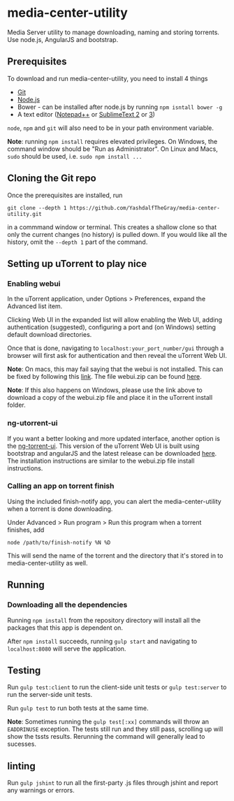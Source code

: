 # media-center-utility
Media Server utility to manage downloading, naming and storing torrents. Use node.js, AngularJS and bootstrap.

## Prerequisites
To download and run media-center-utility, you need to install 4 things

- [Git](http://git-scm.com/downloads)
- [Node.js](http://nodejs.org/download/)
- Bower - can be installed after node.js by running `npm isntall bower -g`
- A text editor ([Notepad++](http://notepad-plus-plus.org/download/v6.7.4.html) or [SublimeText 2](http://www.sublimetext.com/2) or [3](http://www.sublimetext.com/3))

`node`, `npm` and `git` will also need to be in your path environment variable. 

**Note**: running `npm install` requires elevated privileges. On Windows, the command window should be "Run as Administrator". On Linux and Macs, `sudo` should be used, i.e. `sudo npm install ...`

## Cloning the Git repo

Once the prerequisites are installed, run 

    git clone --depth 1 https://github.com/YashdalfTheGray/media-center-utility.git

in a commmand window or terminal. This creates a shallow clone so that only the current changes (no history) is pulled down. If you would like all the history, omit the `--depth 1` part of the command. 

## Setting up uTorrent to play nice

### Enabling webui

In the uTorrent application, under Options > Preferences, expand the Advanced list item.

Clicking Web UI in the expanded list will allow enabling the Web UI, adding authentication (suggested), configuring a port and (on Windows) setting default download directories.

Once that is done, navigating to `localhost:your_port_number/gui` through a browser will first ask for authentication and then reveal the uTorrent Web UI. 

**Note**: On macs, this may fail saying that the webui is not installed. This can be fixed by following this [link](http://forum.utorrent.com/topic/69643-how-to-install-webui/). The file webui.zip can be found [here](http://forum.utorrent.com/topic/49588-%C2%B5torrent-webui/). 

**Note**: If this also happens on Windows, please use the link above to download a copy of the webui.zip file and place it in the uTorrent install folder. 

### ng-utorrent-ui

If you want a better looking and more updated interface, another option is the [ng-torrent-ui](https://github.com/psychowood/ng-torrent-ui). This version of the uTorrent Web UI is built using bootstrap and angularJS and the latest release can be downloaded [here](https://github.com/psychowood/ng-torrent-ui/releases). The installation instructions are similar to the webui.zip file install instructions. 

### Calling an app on torrent finish

Using the included finish-notify app, you can alert the media-center-utility when a torrent is done downloading.

Under Advanced > Run program > Run this program when a torrent finishes, add

`node /path/to/finish-notify %N %D`

This will send the name of the torrent and the directory that it's stored in to media-center-utility as well. 

## Running

### Downloading all the dependencies

Running `npm install` from the repository directory will install all the packages that this app is dependent on.

After `npm install` succeeds, running `gulp start` and navigating to `localhost:8080` will serve the application.  

## Testing

Run `gulp test:client` to run the client-side unit tests or `gulp test:server` to run the server-side unit tests. 

Run `gulp test` to run both tests at the same time. 

**Note**: Sometimes running the `gulp test[:xx]` commands will throw an `EADDRINUSE` exception. The tests still run and they still pass, scrolling up will show the tssts results. Rerunning the command will generally lead to sucesses. 

## linting

Run `gulp jshint` to run all the first-party .js files through jshint and report any warnings or errors. 